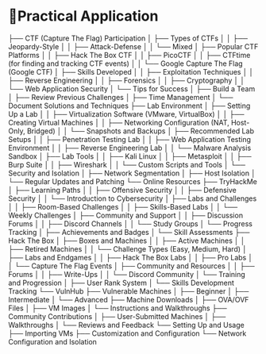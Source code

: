 # 📍Practical Application
├── CTF (Capture The Flag) Participation
│   ├── Types of CTFs
│   │   ├── Jeopardy-Style
│   │   ├── Attack-Defense
│   │   └── Mixed
│   ├── Popular CTF Platforms
│   │   ├── Hack The Box CTF
│   │   ├── PicoCTF
│   │   ├── CTFtime (for finding and tracking CTF events)
│   │   └── Google Capture The Flag (Google CTF)
│   ├── Skills Developed
│   │   ├── Exploitation Techniques
│   │   ├── Reverse Engineering
│   │   ├── Forensics
│   │   ├── Cryptography
│   │   └── Web Application Security
│   └── Tips for Success
│       ├── Build a Team
│       ├── Review Previous Challenges
│       ├── Time Management
│       └── Document Solutions and Techniques
├── Lab Environment
│   ├── Setting Up a Lab
│   │   ├── Virtualization Software (VMware, VirtualBox)
│   │   ├── Creating Virtual Machines
│   │   ├── Networking Configuration (NAT, Host-Only, Bridged)
│   │   └── Snapshots and Backups
│   ├── Recommended Lab Setups
│   │   ├── Penetration Testing Lab
│   │   ├── Web Application Testing Environment
│   │   ├── Reverse Engineering Lab
│   │   └── Malware Analysis Sandbox
│   ├── Lab Tools
│   │   ├── Kali Linux
│   │   ├── Metasploit
│   │   ├── Burp Suite
│   │   ├── Wireshark
│   │   └── Custom Scripts and Tools
│   └── Security and Isolation
│       ├── Network Segmentation
│       ├── Host Isolation
│       └── Regular Updates and Patching
└── Online Resources
    ├── TryHackMe
    │   ├── Learning Paths
    │   │   ├── Offensive Security
    │   │   ├── Defensive Security
    │   │   └── Introduction to Cybersecurity
    │   ├── Labs and Challenges
    │   │   ├── Room-Based Challenges
    │   │   ├── Skills-Based Labs
    │   │   └── Weekly Challenges
    │   ├── Community and Support
    │   │   ├── Discussion Forums
    │   │   ├── Discord Channels
    │   │   └── Study Groups
    │   └── Progress Tracking
    │       ├── Achievements and Badges
    │       └── Skill Assessments
    ├── Hack The Box
    │   ├── Boxes and Machines
    │   │   ├── Active Machines
    │   │   ├── Retired Machines
    │   │   └── Challenge Types (Easy, Medium, Hard)
    │   ├── Labs and Endgames
    │   │   ├── Hack The Box Labs
    │   │   ├── Pro Labs
    │   │   └── Capture The Flag Events
    │   ├── Community and Resources
    │   │   ├── Forums
    │   │   ├── Write-Ups
    │   │   └── Discord Community
    │   └── Training and Progression
    │       ├── User Rank System
    │       └── Skills Development Tracking
    └── VulnHub
        ├── Vulnerable Machines
        │   ├── Beginner
        │   ├── Intermediate
        │   └── Advanced
        ├── Machine Downloads
        │   ├── OVA/OVF Files
        │   ├── VM Images
        │   └── Instructions and Walkthroughs
        ├── Community Contributions
        │   ├── User-Submitted Machines
        │   ├── Walkthroughs
        │   └── Reviews and Feedback
        └── Setting Up and Usage
            ├── Importing VMs
            ├── Customization and Configuration
            └── Network Configuration and Isolation

